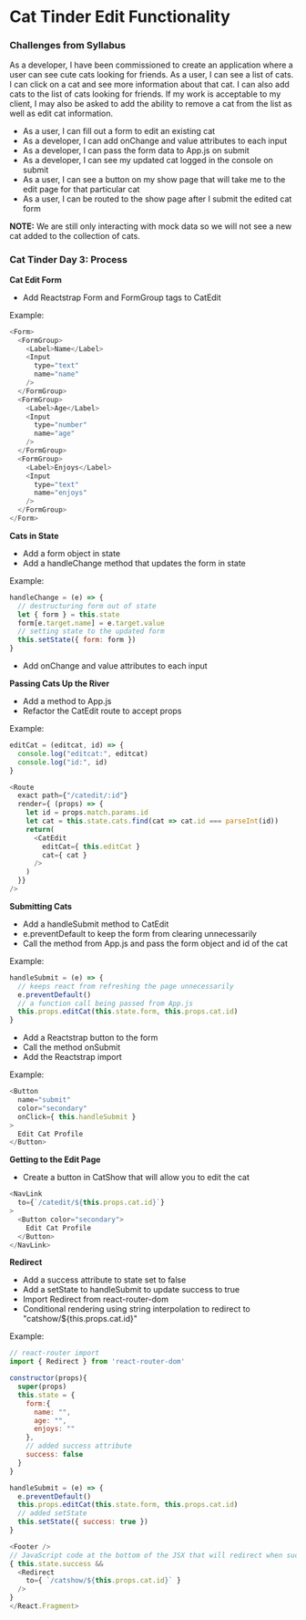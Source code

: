 # Cat Tinder Edit Functionality

### Challenges from Syllabus
As a developer, I have been commissioned to create an application where a user can see cute cats looking for friends. As a user, I can see a list of cats. I can click on a cat and see more information about that cat. I can also add cats to the list of cats looking for friends. If my work is acceptable to my client, I may also be asked to add the ability to remove a cat from the list as well as edit cat information.

- As a user, I can fill out a form to edit an existing cat
- As a developer, I can add onChange and value attributes to each input
- As a developer, I can pass the form data to App.js on submit
- As a developer, I can see my updated cat logged in the console on submit
- As a user, I can see a button on my show page that will take me to the edit page for that particular cat
- As a user, I can be routed to the show page after I submit the edited cat form

**NOTE:** We are still only interacting with mock data so we will not see a new cat added to the collection of cats.


### Cat Tinder Day 3: Process

**Cat Edit Form**
- Add Reactstrap Form and FormGroup tags to CatEdit

Example:
```javascript
<Form>
  <FormGroup>
    <Label>Name</Label>
    <Input
      type="text"
      name="name"
    />
  </FormGroup>
  <FormGroup>
    <Label>Age</Label>
    <Input
      type="number"
      name="age"
    />
  </FormGroup>
  <FormGroup>
    <Label>Enjoys</Label>
    <Input
      type="text"
      name="enjoys"
    />
  </FormGroup>
</Form>
```

**Cats in State**
- Add a form object in state
- Add a handleChange method that updates the form in state

Example:
```javascript
handleChange = (e) => {
  // destructuring form out of state
  let { form } = this.state
  form[e.target.name] = e.target.value
  // setting state to the updated form
  this.setState({ form: form })
}
```

- Add onChange and value attributes to each input

**Passing Cats Up the River**
- Add a method to App.js
- Refactor the CatEdit route to accept props

Example:
```javascript
editCat = (editcat, id) => {
  console.log("editcat:", editcat)
  console.log("id:", id)
}

<Route
  exact path={"/catedit/:id"}
  render={ (props) => {
    let id = props.match.params.id
    let cat = this.state.cats.find(cat => cat.id === parseInt(id))
    return(
      <CatEdit
        editCat={ this.editCat }
        cat={ cat }
      />
    )
  }}
/>
```

**Submitting Cats**
- Add a handleSubmit method to CatEdit
- e.preventDefault to keep the form from clearing unnecessarily
- Call the method from App.js and pass the form object and id of the cat

Example:
```javascript
handleSubmit = (e) => {
  // keeps react from refreshing the page unnecessarily
  e.preventDefault()
  // a function call being passed from App.js
  this.props.editCat(this.state.form, this.props.cat.id)
}
```

- Add a Reactstrap button to the form
- Call the method onSubmit
- Add the Reactstrap import

Example:
```javascript
<Button
  name="submit"
  color="secondary"
  onClick={ this.handleSubmit }
>
  Edit Cat Profile
</Button>
```

**Getting to the Edit Page**
- Create a button in CatShow that will allow you to edit the cat

```javascript
<NavLink
  to={`/catedit/${this.props.cat.id}`}
>
  <Button color="secondary">
    Edit Cat Profile
  </Button>
</NavLink>
```

**Redirect**
- Add a success attribute to state set to false
- Add a setState to handleSubmit to update success to true
- Import Redirect from react-router-dom
- Conditional rendering using string interpolation to redirect to "catshow/${this.props.cat.id}"

Example:
```javascript
// react-router import
import { Redirect } from 'react-router-dom'

constructor(props){
  super(props)
  this.state = {
    form:{
      name: "",
      age: "",
      enjoys: ""
    },
    // added success attribute
    success: false
  }
}

handleSubmit = (e) => {
  e.preventDefault()
  this.props.editCat(this.state.form, this.props.cat.id)
  // added setState
  this.setState({ success: true })
}

<Footer />
// JavaScript code at the bottom of the JSX that will redirect when success is true
{ this.state.success &&
  <Redirect
    to={ `/catshow/${this.props.cat.id}` }
  />
}
</React.Fragment>
```
